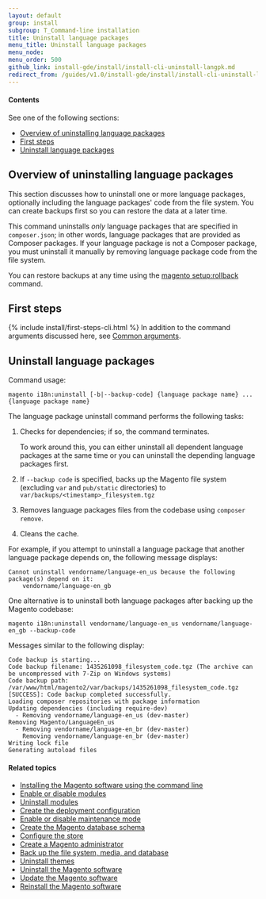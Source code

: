 ```yaml
---
layout: default
group: install 
subgroup: T_Command-line installation
title: Uninstall language packages
menu_title: Uninstall language packages
menu_node: 
menu_order: 500
github_link: install-gde/install/install-cli-uninstall-langpk.md
redirect_from: /guides/v1.0/install-gde/install/install-cli-uninstall-langpk.html
---
```


  
<h4>Contents</h4>

See one of the following sections:

*	<a href="#instgde-cli-uninst-lgpk-over">Overview of uninstalling language packages</a>
*	<a href="#instgde-cli-before">First steps</a>
*	<a href="#instgde-cli-uninst-mod-lgpk">Uninstall language packages</a>

<h2 id="instgde-cli-uninst-lgpk-over">Overview of uninstalling language packages</h2>
This section discusses how to uninstall one or more language packages, optionally including the language packages' code from the file system. You can create backups first so you can restore the data at a later time.

This command uninstalls *only* language packages that are specified in `composer.json`; in other words, language packages that are provided as Composer packages. If your language package is not a Composer package, you must uninstall it manually by removing language package code from the file system.

You can restore backups at any time using the <a href="{{ site.gdeurl }}install-gde/install/install-cli-uninstall-mods.html#instgde-cli-uninst-mod-roll">magento setup:rollback</a> command.

<h2 id="instgde-cli-before">First steps</h2>
{% include install/first-steps-cli.html %}
In addition to the command arguments discussed here, see <a href="{{ site.gdeurl }}install-gde/install/install-cli-subcommands.html#instgde-cli-subcommands-common">Common arguments</a>.

<h2 id="instgde-cli-uninst-lgpk-uninst">Uninstall language packages</h2>
Command usage:

	magento i18n:uninstall [-b|--backup-code] {language package name} ... {language package name}

The language package uninstall command performs the following tasks:

1.	Checks for dependencies; if so, the command terminates.

	To work around this, you can either uninstall all dependent language packages at the same time or you can uninstall the depending language packages first.
2.	If `--backup code` is specified, backs up the Magento file system (excluding <code>var</code> and <code>pub/static</code> directories) to `var/backups/<timestamp>_filesystem.tgz`
3.	Removes language packages files from the codebase using `composer remove`.
4.	Cleans the cache.

For example, if you attempt to uninstall a language package that another language package depends on, the following message displays:

	Cannot uninstall vendorname/language-en_us because the following package(s) depend on it:
        vendorname/language-en_gb

One alternative is to uninstall both language packages after backing up the Magento codebase:

	magento i18n:uninstall vendorname/language-en_us vendorname/language-en_gb --backup-code

Messages similar to the following display:

	Code backup is starting...
	Code backup filename: 1435261098_filesystem_code.tgz (The archive can be uncompressed with 7-Zip on Windows systems)
	Code backup path: /var/www/html/magento2/var/backups/1435261098_filesystem_code.tgz
	[SUCCESS]: Code backup completed successfully.
	Loading composer repositories with package information
	Updating dependencies (including require-dev)
	  - Removing vendorname/language-en_us (dev-master)
	Removing Magento/LanguageEn_us
	  - Removing vendorname/language-en_br (dev-master)
		Removing vendorname/language-en_br (dev-master)
	Writing lock file
	Generating autoload files

#### Related topics

*	<a href="{{ site.gdeurl }}install-gde/install/install-cli-install.html">Installing the Magento software using the command line</a>
*	<a href="{{ site.gdeurl }}install-gde/install/install-cli-subcommands-enable.html">Enable or disable modules</a>
*	<a href="{{ site.gdeurl }}install-gde/install/install-cli-uninstall-mods.html">Uninstall modules</a>
*	<a href="{{ site.gdeurl }}install-gde/install/install-cli-subcommands-deployment.html">Create the deployment configuration</a>
*	<a href="{{ site.gdeurl }}install-gde/install/install-cli-subcommands-maint.html">Enable or disable maintenance mode</a>
*	<a href="{{ site.gdeurl }}install-gde/install/install-cli-subcommands-db.html">Create the Magento database schema</a>
*	<a href="{{ site.gdeurl }}install-gde/install/install-cli-subcommands-store.html">Configure the store</a>
*	<a href="{{ site.gdeurl }}install-gde/install/install-cli-subcommands-admin.html">Create a Magento administrator</a>
*	<a href="{{ site.gdeurl }}install-gde/install/install-cli-backup.html">Back up the file system, media, and database</a>
*	<a href="{{ site.gdeurl }}install-gde/install/install-cli-theme-uninstall.html">Uninstall themes</a>
*	<a href="{{ site.gdeurl }}install-gde/install/install-cli-uninstall.html#instgde-install-uninstall">Uninstall the Magento software</a>
*	<a href="{{ site.gdeurl }}install-gde/install/install-cli-uninstall.html#instgde-install-magento-update">Update the Magento software</a>
*	<a href="{{ site.gdeurl }}install-gde/install/install-cli-uninstall.html#instgde-install-magento-reinstall">Reinstall the Magento software</a>